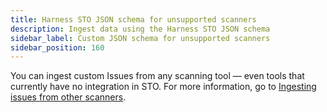 ```yaml
---
title: Harness STO JSON schema for unsupported scanners
description: Ingest data using the Harness STO JSON schema
sidebar_label: Custom JSON schema for unsupported scanners
sidebar_position: 160
---
```


You can ingest custom Issues from any scanning tool — even tools that currently have no integration in STO. For more information, go to [Ingesting issues from other scanners](../use-sto/orchestrate-and-ingest/ingesting-issues-from-other-scanners.md).
